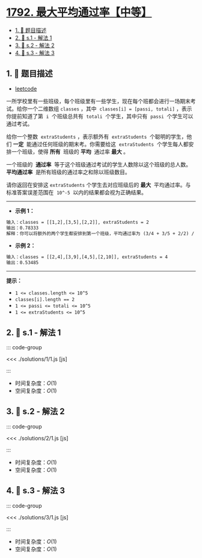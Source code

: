 # [1792. 最大平均通过率【中等】](https://github.com/tnotesjs/TNotes.leetcode/tree/main/notes/1792.%20%E6%9C%80%E5%A4%A7%E5%B9%B3%E5%9D%87%E9%80%9A%E8%BF%87%E7%8E%87%E3%80%90%E4%B8%AD%E7%AD%89%E3%80%91)

<!-- region:toc -->

- [1. 📝 题目描述](#1--题目描述)
- [2. 🎯 s.1 - 解法 1](#2--s1---解法-1)
- [3. 🎯 s.2 - 解法 2](#3--s2---解法-2)
- [4. 🎯 s.3 - 解法 3](#4--s3---解法-3)

<!-- endregion:toc -->

## 1. 📝 题目描述

- [leetcode](https://leetcode.cn/problems/maximum-average-pass-ratio/)

一所学校里有一些班级，每个班级里有一些学生，现在每个班都会进行一场期末考试。给你一个二维数组 `classes` ，其中  `classes[i] = [passi, totali]` ，表示你提前知道了第  `i`  个班级总共有  `totali`  个学生，其中只有  `passi`  个学生可以通过考试。

给你一个整数  `extraStudents` ，表示额外有  `extraStudents`  个聪明的学生，他们 **一定**  能通过任何班级的期末考。你需要给这  `extraStudents`  个学生每人都安排一个班级，使得 **所有**  班级的 **平均**  通过率 **最大** 。

一个班级的  **通过率**  等于这个班级通过考试的学生人数除以这个班级的总人数。**平均通过率**  是所有班级的通过率之和除以班级数目。

请你返回在安排这 `extraStudents` 个学生去对应班级后的 **最大**  平均通过率。与标准答案误差范围在  `10^-5`  以内的结果都会视为正确结果。

---

- **示例 1：**

```txt
输入：classes = [[1,2],[3,5],[2,2]], extraStudents = 2
输出：0.78333
解释：你可以将额外的两个学生都安排到第一个班级，平均通过率为 (3/4 + 3/5 + 2/2) / 3 = 0.78333 。
```

- **示例 2：**

```txt
输入：classes = [[2,4],[3,9],[4,5],[2,10]], extraStudents = 4
输出：0.53485
```

---

**提示：**

- `1 <= classes.length <= 10^5`
- `classes[i].length == 2`
- `1 <= passi <= totali <= 10^5`
- `1 <= extraStudents <= 10^5`

## 2. 🎯 s.1 - 解法 1

::: code-group

<<< ./solutions/1/1.js [js]

:::

- 时间复杂度：$O(1)$
- 空间复杂度：$O(1)$

## 3. 🎯 s.2 - 解法 2

::: code-group

<<< ./solutions/2/1.js [js]

:::

- 时间复杂度：$O(1)$
- 空间复杂度：$O(1)$

## 4. 🎯 s.3 - 解法 3

::: code-group

<<< ./solutions/3/1.js [js]

:::

- 时间复杂度：$O(1)$
- 空间复杂度：$O(1)$
